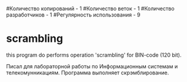 #Количество копирований - 1
#Количество веток - 1
#Количество разработчиков - 1
#Регулярность использования - 9
#  scrambling
 this program do performs operation 'scrambling' for BIN-code (120 bit). 
 
 Писал для лабораторной работы по Информационным системам и телекомунникациям. Программа выполняет скрэмблирование. 

